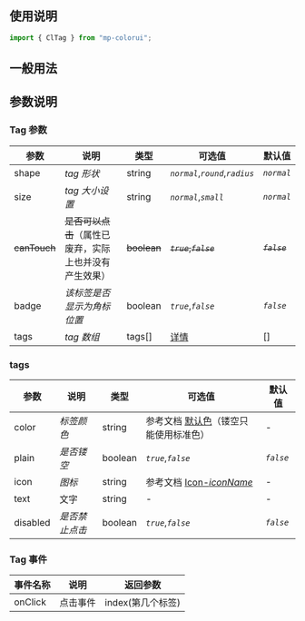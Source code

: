 ## 使用说明

```jsx
import { ClTag } from "mp-colorui";
```

## 一般用法

<CodeShow componentName='tag' />

## 参数说明

### Tag 参数

| 参数         | 说明                                                   | 类型        | 可选值                          | 默认值        |
| ------------ | ------------------------------------------------------ | ----------- | ------------------------------- | ------------- |
| shape        | _tag 形状_                                             | string      | _`normal`_,_`round`_,_`radius`_ | _`normal`_    |
| size         | _tag 大小设置_                                         | string      | _`normal`_,_`small`_            | _`normal`_    |
| ~~canTouch~~ | ~~是否可以点击~~（属性已废弃，实际上也并没有产生效果） | ~~boolean~~ | ~~_`true`_,_`false`_~~          | ~~_`false`_~~ |
| badge        | _该标签是否显示为角标位置_                             | boolean     | _`true`_,_`false`_              | _`false`_     |
| tags         | _tag 数组_                                             | tags[]      | [详情](/mp-colorui-doc/view/tag#tags)       | []            |

### tags

| 参数     | 说明           | 类型    | 可选值                                               | 默认值    |
| -------- | -------------- | ------- | ---------------------------------------------------- | --------- |
| color    | _标签颜色_     | string  | 参考文档 [默认色](/mp-colorui-doc/home/color)（镂空只能使用标准色） | -         |
| plain    | _是否镂空_     | boolean | _`true`_,_`false`_                                   | _`false`_ |
| icon     | _图标_         | string  | 参考文档 [Icon-_iconName_](/mp-colorui-doc/base/icon#iconname)   | -         |
| text     | 文字           | string  | -                                                    | -         |
| disabled | _是否禁止点击_ | boolean | _`true`_,_`false`_                                   | _`false`_ |

### Tag 事件

| 事件名称 | 说明     | 返回参数          |
| -------- | -------- | ----------------- |
| onClick  | 点击事件 | index(第几个标签) |

<FloatPhone url="https://yinliangdream.github.io/mp-colorui-h5-demo/#/pages/components/tag/index" />
